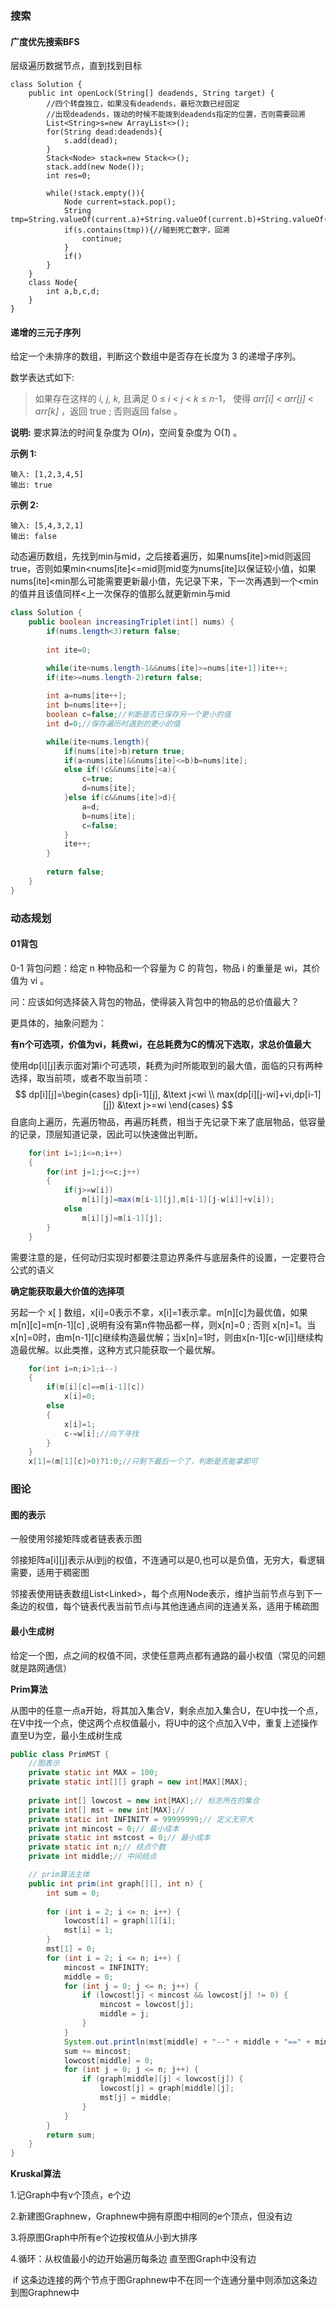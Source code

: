 ### 搜索

#### 广度优先搜索BFS

层级遍历数据节点，直到找到目标

```
class Solution {
    public int openLock(String[] deadends, String target) {
        //四个转盘独立，如果没有deadends，最短次数已经固定
        //出现deadends，拨动的时候不能拨到deadends指定的位置，否则需要回溯
        List<String>s=new ArrayList<>();
        for(String dead:deadends){
            s.add(dead);
        }
        Stack<Node> stack=new Stack<>();
        stack.add(new Node());
        int res=0;
        
        while(!stack.empty()){
            Node current=stack.pop();
            String tmp=String.valueOf(current.a)+String.valueOf(current.b)+String.valueOf(current.c)+String.valueOf(current.d);
            if(s.contains(tmp)){//碰到死亡数字，回溯
                continue;
            }
            if()
        }
    }
    class Node{
        int a,b,c,d;
    }
}
```



#### 递增的三元子序列

给定一个未排序的数组，判断这个数组中是否存在长度为 3 的递增子序列。

数学表达式如下:

> 如果存在这样的 *i, j, k,* 且满足 0 ≤ *i* < *j* < *k* ≤ *n*-1，
> 使得 *arr[i]* < *arr[j]* < *arr[k]* ，返回 true ; 否则返回 false 。

**说明:** 要求算法的时间复杂度为 O(*n*)，空间复杂度为 O(*1*) 。

**示例 1:**

```
输入: [1,2,3,4,5]
输出: true
```

**示例 2:**

```
输入: [5,4,3,2,1]
输出: false
```

动态遍历数组，先找到min与mid，之后接着遍历，如果nums[ite]>mid则返回true，否则如果min<nums[ite]<=mid则mid变为nums[ite]以保证较小值，如果nums[ite]<min那么可能需要更新最小值，先记录下来，下一次再遇到一个<min的值并且该值同样<上一次保存的值那么就更新min与mid

```java
class Solution {
    public boolean increasingTriplet(int[] nums) {
        if(nums.length<3)return false;
        
        int ite=0;

        while(ite<nums.length-1&&nums[ite]>=nums[ite+1])ite++;
        if(ite>=nums.length-2)return false;
        
        int a=nums[ite++];
        int b=nums[ite++];
        boolean c=false;//判断是否已保存另一个更小的值
        int d=0;//保存遍历时遇到的更小的值

        while(ite<nums.length){
            if(nums[ite]>b)return true;
            if(a<nums[ite]&&nums[ite]<=b)b=nums[ite];
            else if(!c&&nums[ite]<a){
                c=true;
                d=nums[ite];
            }else if(c&&nums[ite]>d){
                a=d;
                b=nums[ite];
                c=false;
            }
            ite++;
        }
        
        return false;
    }
}
```

### 动态规划

#### 01背包

0-1 背包问题：给定 n 种物品和一个容量为 C 的背包，物品 i 的重量是 wi，其价值为 vi 。

问：应该如何选择装入背包的物品，使得装入背包中的物品的总价值最大？

更具体的，抽象问题为：

**有n个可选项，价值为vi，耗费wi，在总耗费为C的情况下选取，求总价值最大**

使用dp[i][j\]表示面对第i个可选项，耗费为j时所能取到的最大值，面临的只有两种选择，取当前项，或者不取当前项：
$$
dp[i][j]=\begin{cases}
dp[i-1][j],             &\text j<wi 
\\ max(dp[i][j-wi]+vi,dp[i-1][j])    &\text j>=wi    
\end{cases}
$$
自底向上遍历，先遍历物品，再遍历耗费，相当于先记录下来了底层物品，低容量的记录，顶层知道记录，因此可以快速做出判断。

```java
    for(int i=1;i<=n;i++)
    {
        for(int j=1;j<=c;j++)
        {
            if(j>=w[i])
                m[i][j]=max(m[i-1][j],m[i-1][j-w[i]]+v[i]);
            else
                m[i][j]=m[i-1][j];
        }
    }
```

需要注意的是，任何动归实现时都要注意边界条件与底层条件的设置，一定要符合公式的语义

**确定能获取最大价值的选择项**

另起一个 x[ ] 数组，x[i]=0表示不拿，x[i]=1表示拿。m[n\][c\]为最优值，如果m[n\][c]=m[n-1\][c] ,说明有没有第n件物品都一样，则x[n]=0 ; 否则 x[n]=1。当x[n]=0时，由m[n-1\][c]继续构造最优解；当x[n]=1时，则由x[n-1\][c-w[i]]继续构造最优解。以此类推，这种方式只能获取一个最优解。

```java
    for(int i=n;i>1;i--)
    {
        if(m[i][c]==m[i-1][c])
            x[i]=0;
        else
        {
            x[i]=1;
            c-=w[i];//向下寻找
        }
    }
    x[1]=(m[1][c]>0)?1:0;//只剩下最后一个了，判断是否能拿即可
```

### 图论

#### 图的表示

一般使用邻接矩阵或者链表表示图

邻接矩阵a[i\][j\]表示从i到j的权值，不连通可以是0,也可以是负值，无穷大，看逻辑需要，适用于稠密图

邻接表使用链表数组List<Linked\>，每个点用Node表示，维护当前节点与到下一条边的权值，每个链表代表当前节点i与其他连通点间的连通关系，适用于稀疏图

#### 最小生成树

给定一个图，点之间的权值不同，求使任意两点都有通路的最小权值（常见的问题就是路网通信）

**Prim算法**

从图中的任意一点a开始，将其加入集合V，剩余点加入集合U，在U中找一个点，在V中找一个点，使这两个点权值最小，将U中的这个点加入V中，重复上述操作直至U为空，最小生成树生成

```java
public class PrimMST {
    //图表示
    private static int MAX = 100;
    private static int[][] graph = new int[MAX][MAX];
    
    private int[] lowcost = new int[MAX];// 标志所在的集合
    private int[] mst = new int[MAX];//
    private static int INFINITY = 99999999;// 定义无穷大
    private int mincost = 0;// 最小成本
    private static int mstcost = 0;// 最小成本
    private static int n;// 结点个数
    private int middle;// 中间结点

    // prim算法主体
    public int prim(int graph[][], int n) {
        int sum = 0;
        
        for (int i = 2; i <= n; i++) {
            lowcost[i] = graph[1][i];
            mst[i] = 1;
        }
        mst[1] = 0;
        for (int i = 2; i <= n; i++) {
            mincost = INFINITY;
            middle = 0;
            for (int j = 0; j <= n; j++) {
                if (lowcost[j] < mincost && lowcost[j] != 0) {
                    mincost = lowcost[j];
                    middle = j;
                }
            }
            System.out.println(mst[middle] + "--" + middle + "==" + mincost);
            sum += mincost;
            lowcost[middle] = 0;
            for (int j = 0; j <= n; j++) {
                if (graph[middle][j] < lowcost[j]) {
                    lowcost[j] = graph[middle][j];
                    mst[j] = middle;
                }
            }
        }
        return sum;
    }
}
```

**Kruskal算法**

1.记Graph中有v个顶点，e个边

2.新建图Graphnew，Graphnew中拥有原图中相同的e个顶点，但没有边

3.将原图Graph中所有e个边按权值从小到大排序

4.循环：从权值最小的边开始遍历每条边 直至图Graph中没有边

​        if 这条边连接的两个节点于图Graphnew中不在同一个连通分量中则添加这条边到图Graphnew中